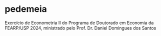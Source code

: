 # pedemeia
Exercício de Econometria II do Programa de Doutorado em Economia da FEARP/USP 2024, ministrado pelo Prof. Dr. Daniel Domingues dos Santos
